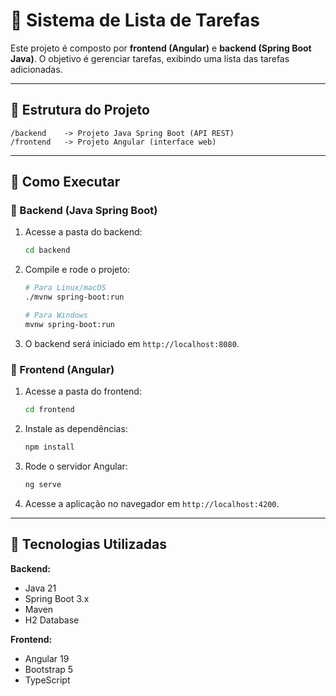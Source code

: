 # 📑 Sistema de Lista de Tarefas

Este projeto é composto por **frontend (Angular)** e **backend (Spring Boot Java)**. O objetivo é gerenciar tarefas, exibindo uma lista das tarefas adicionadas.

---

## 📂 Estrutura do Projeto

```
/backend    -> Projeto Java Spring Boot (API REST)
/frontend   -> Projeto Angular (interface web)
```

---

## 🚀 Como Executar

### 🔹 Backend (Java Spring Boot)

1.  Acesse a pasta do backend:
    ```bash
    cd backend
    ```
2.  Compile e rode o projeto:
    ```bash
    # Para Linux/macOS
    ./mvnw spring-boot:run
    
    # Para Windows
    mvnw spring-boot:run
    ```
3.  O backend será iniciado em `http://localhost:8080`.

### 🔹 Frontend (Angular)

1.  Acesse a pasta do frontend:
    ```bash
    cd frontend
    ```
2.  Instale as dependências:
    ```bash
    npm install
    ```
3.  Rode o servidor Angular:
    ```bash
    ng serve
    ```
4.  Acesse a aplicação no navegador em `http://localhost:4200`.

---

## 📌 Tecnologias Utilizadas

**Backend:**
* Java 21
* Spring Boot 3.x
* Maven
* H2 Database

**Frontend:**
* Angular 19
* Bootstrap 5
* TypeScript
